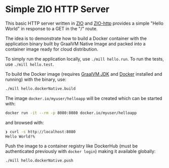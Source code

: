 # Simple ZIO HTTP Server

This basic HTTP server written in [ZIO](https://zio.dev) and [ZIO-http](https://https://github.com/zio/zio-http) provides a simple "Hello World" in response to a GET in the "/" route.

The idea is to demonstrate how to build a Docker container with the application binary built by GraalVM Native Image and packed into a container image ready for cloud distribution.

To simply run the application locally, use `./mill hello.run`. To run the tests, use `./mill hello.test`.

To build the Docker image (requires [GraalVM JDK](https://www.graalvm.org/) and [Docker](https://www.docker.com/) installed and running) with the binary, use:

```sh
./mill hello.dockerNative.build
```

The image `docker.io/myuser/helloapp` will be created which can be started with:

```sh
docker run -it --rm -p 8080:8080 docker.io/myuser/helloapp
```

and browsed with:

```sh
❯ curl -s http://localhost:8080
Hello World!%
```

Push the image to a container registry like DockerHub (must be authenticated previously with `docker login`) making it available globally:

```sh
./mill hello.dockerNative.push
```
